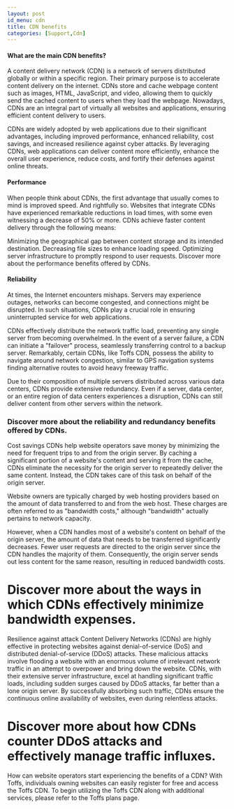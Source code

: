 ```yaml
---
layout: post
id_menu: cdn
title: CDN benefits
categories: [Support,Cdn]
---
```


#### What are the main CDN benefits?
A content delivery network (CDN) is a network of servers distributed globally or within a specific region. Their primary purpose is to accelerate content delivery on the internet. CDNs store and cache webpage content such as images, HTML, JavaScript, and video, allowing them to quickly send the cached content to users when they load the webpage. Nowadays, CDNs are an integral part of virtually all websites and applications, ensuring efficient content delivery to users.

CDNs are widely adopted by web applications due to their significant advantages, including improved performance, enhanced reliability, cost savings, and increased resilience against cyber attacks. By leveraging CDNs, web applications can deliver content more efficiently, enhance the overall user experience, reduce costs, and fortify their defenses against online threats.

#### Performance
When people think about CDNs, the first advantage that usually comes to mind is improved speed. And rightfully so. Websites that integrate CDNs have experienced remarkable reductions in load times, with some even witnessing a decrease of 50% or more. CDNs achieve faster content delivery through the following means:

Minimizing the geographical gap between content storage and its intended destination.
Decreasing file sizes to enhance loading speed.
Optimizing server infrastructure to promptly respond to user requests.
Discover more about the performance benefits offered by CDNs.

#### Reliability
At times, the Internet encounters mishaps. Servers may experience outages, networks can become congested, and connections might be disrupted. In such situations, CDNs play a crucial role in ensuring uninterrupted service for web applications.

CDNs effectively distribute the network traffic load, preventing any single server from becoming overwhelmed. In the event of a server failure, a CDN can initiate a "failover" process, seamlessly transferring control to a backup server. Remarkably, certain CDNs, like Toffs CDN, possess the ability to navigate around network congestion, similar to GPS navigation systems finding alternative routes to avoid heavy freeway traffic.

Due to their composition of multiple servers distributed across various data centers, CDNs provide extensive redundancy. Even if a server, data center, or an entire region of data centers experiences a disruption, CDNs can still deliver content from other servers within the network.

### Discover more about the reliability and redundancy benefits offered by CDNs.

Cost savings
CDNs help website operators save money by minimizing the need for frequent trips to and from the origin server. By caching a significant portion of a website's content and serving it from the cache, CDNs eliminate the necessity for the origin server to repeatedly deliver the same content. Instead, the CDN takes care of this task on behalf of the origin server.

Website owners are typically charged by web hosting providers based on the amount of data transferred to and from the web host. These charges are often referred to as "bandwidth costs," although "bandwidth" actually pertains to network capacity.

However, when a CDN handles most of a website's content on behalf of the origin server, the amount of data that needs to be transferred significantly decreases. Fewer user requests are directed to the origin server since the CDN handles the majority of them. Consequently, the origin server sends out less content for the same reason, resulting in reduced bandwidth costs.

# Discover more about the ways in which CDNs effectively minimize bandwidth expenses.

Resilience against attack
Content Delivery Networks (CDNs) are highly effective in protecting websites against denial-of-service (DoS) and distributed denial-of-service (DDoS) attacks. These malicious attacks involve flooding a website with an enormous volume of irrelevant network traffic in an attempt to overpower and bring down the website. CDNs, with their extensive server infrastructure, excel at handling significant traffic loads, including sudden surges caused by DDoS attacks, far better than a lone origin server. By successfully absorbing such traffic, CDNs ensure the continuous online availability of websites, even during relentless attacks.

# Discover more about how CDNs counter DDoS attacks and effectively manage traffic influxes.
How can website operators start experiencing the benefits of a CDN?
With Toffs, individuals owning websites can easily register for free and access the Toffs CDN. To begin utilizing the Toffs CDN along with additional services, please refer to the Toffs plans page.
